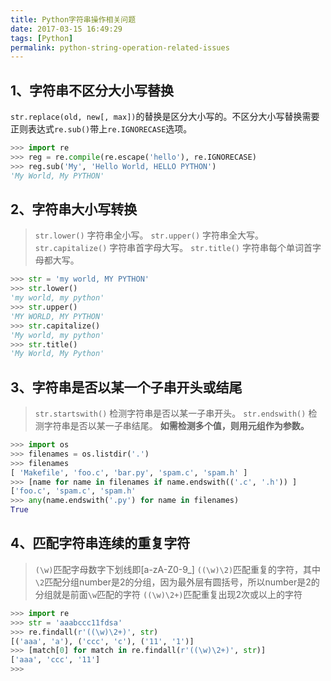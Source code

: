 ```yaml
---
title: Python字符串操作相关问题
date: 2017-03-15 16:49:29
tags: [Python]
permalink: python-string-operation-related-issues
---
```

## 1、字符串不区分大小写替换 ##
`str.replace(old, new[, max])`的替换是区分大小写的。不区分大小写替换需要正则表达式`re.sub()`带上`re.IGNORECASE`选项。
```Python
>>> import re
>>> reg = re.compile(re.escape('hello'), re.IGNORECASE)
>>> reg.sub('My', 'Hello World, HELLO PYTHON')
'My World, My PYTHON'
```
<!-- more -->
## 2、字符串大小写转换 ##
> `str.lower()` 字符串全小写。
> `str.upper()` 字符串全大写。
> `str.capitalize()` 字符串首字母大写。
> `str.title()` 字符串每个单词首字母都大写。


```Python
>>> str = 'my world, MY PYTHON'
>>> str.lower()
'my world, my python'
>>> str.upper()
'MY WORLD, MY PYTHON'
>>> str.capitalize()
'My world, my python'
>>> str.title()
'My World, My Python'
```
## 3、字符串是否以某一个子串开头或结尾 ##
> `str.startswith()` 检测字符串是否以某一子串开头。
> `str.endswith()` 检测字符串是否以某一子串结尾。
> **如需检测多个值，则用元组作为参数。**

```Python
>>> import os
>>> filenames = os.listdir('.')
>>> filenames
[ 'Makefile', 'foo.c', 'bar.py', 'spam.c', 'spam.h' ]
>>> [name for name in filenames if name.endswith(('.c', '.h')) ]
['foo.c', 'spam.c', 'spam.h'
>>> any(name.endswith('.py') for name in filenames)
True
```
## 4、匹配字符串连续的重复字符 ##
> `(\w)`匹配字母数字下划线即[a-zA-Z0-9_]
> `((\w)\2)`匹配重复的字符，其中`\2`匹配分组number是2的分组，因为最外层有圆括号，所以number是2的分组就是前面`\w`匹配的字符
> `((\w)\2+)`匹配重复出现2次或以上的字符

```Python
>>> import re
>>> str = 'aaabccc11fdsa'
>>> re.findall(r'((\w)\2+)', str)
[('aaa', 'a'), ('ccc', 'c'), ('11', '1')]
>>> [match[0] for match in re.findall(r'((\w)\2+)', str)]
['aaa', 'ccc', '11']
>>> 

```